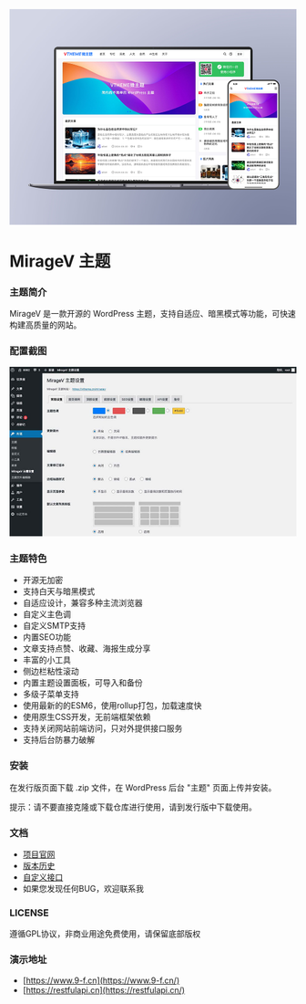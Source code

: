 ![MirageV](screenshot.png)

MirageV 主题
======

### 主题简介
MirageV 是一款开源的 WordPress 主题，支持自适应、暗黑模式等功能，可快速构建高质量的网站。


### 配置截图
![Config](./docs/config.jpg)


### 主题特色
- 开源无加密
- 支持白天与暗黑模式
- 自适应设计，兼容多种主流浏览器
- 自定义主色调
- 自定义SMTP支持
- 内置SEO功能
- 文章支持点赞、收藏、海报生成分享
- 丰富的小工具
- 侧边栏粘性滚动
- 内置主题设置面板，可导入和备份
- 多级子菜单支持
- 使用最新的的ESM6，使用rollup打包，加载速度快
- 使用原生CSS开发，无前端框架依赖
- 支持关闭网站前端访问，只对外提供接口服务
- 支持后台防暴力破解


### 安装
在发行版页面下载 .zip 文件，在 WordPress 后台 "主题" 页面上传并安装。

提示：请不要直接克隆或下载仓库进行使用，请到发行版中下载使用。


### 文档
- [项目官网](https://vtheme.cn/miragev)
- [版本历史](./docs/changes.md)
- [自定义接口](./docs/api.md)
- 如果您发现任何BUG，欢迎联系我


### LICENSE
遵循GPL协议，非商业用途免费使用，请保留底部版权


### 演示地址
- [https://www.9-f.cn](https://www.9-f.cn/)
- [https://restfulapi.cn](https://restfulapi.cn/)

